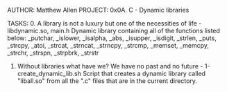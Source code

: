 AUTHOR: Matthew Allen
PROJECT: 0x0A. C - Dynamic libraries

TASKS:
0. A library is not a luxury but one of the necessities of life - libdynamic.so, main.h
	Dynamic library containing all of the functions listed below:
		_putchar, _islower, _isalpha, _abs, _isupper, _isdigit,
		_strlen, _puts, _strcpy, _atoi, _strcat, _strncat, _strncpy,
		_strcmp, _memset, _memcpy, _strchr, _strspn, _strpbrk,
		_strstr

1. Without libraries what have we? We have no past and no future - 1-create_dynamic_lib.sh
	Script that creates a dynamic library called "liball.so" from all
	the ".c" files that are in the current directory.
